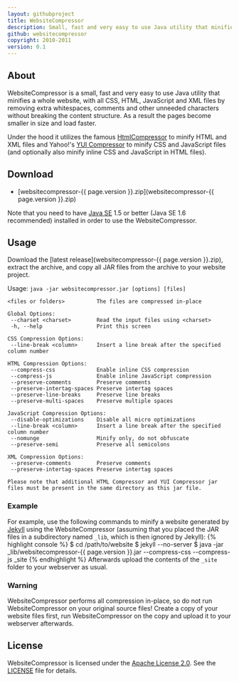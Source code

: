 ```yaml
---
layout: githubproject
title: WebsiteCompressor
description: Small, fast and very easy to use Java utility that minifies a whole website.
github: websitecompressor
copyright: 2010-2011
version: 0.1
---
```



## About

WebsiteCompressor is a small, fast and very easy to use Java utility that minifies a whole website, with all CSS, HTML, JavaScript and XML files by removing extra whitespaces, comments and other unneeded characters without breaking the content structure. As a result the pages become smaller in size and load faster.

Under the hood it utilizes the famous [HtmlCompressor](http://code.google.com/p/htmlcompressor/) to minify HTML and XML files and Yahoo!'s [YUI Compressor](http://developer.yahoo.com/yui/compressor/) to minify CSS and JavaScript files (and optionally also minify inline CSS and JavaScript in HTML files).


## Download

- [websitecompressor-{{ page.version }}.zip](websitecompressor-{{ page.version }}.zip)

Note that you need to have [Java SE](http://www.oracle.com/technetwork/java/javase/downloads/index.html) 1.5 or better (Java SE 1.6 recommended) installed in order to use the WebsiteCompressor.


## Usage

Download the [latest release](websitecompressor-{{ page.version }}.zip), extract the archive, and copy all JAR files from the archive to your website project.

Usage: `java -jar websitecompressor.jar [options] [files]`

    <files or folders>          The files are compressed in-place

    Global Options:
     --charset <charset>        Read the input files using <charset>
     -h, --help                 Print this screen

    CSS Compression Options:
     --line-break <column>      Insert a line break after the specified column number

    HTML Compression Options:
     --compress-css             Enable inline CSS compression
     --compress-js              Enable inline JavaScript compression
     --preserve-comments        Preserve comments
     --preserve-intertag-spaces Preserve intertag spaces
     --preserve-line-breaks     Preserve line breaks
     --preserve-multi-spaces    Preserve multiple spaces

    JavaScript Compression Options:
     --disable-optimizations    Disable all micro optimizations
     --line-break <column>      Insert a line break after the specified column number
     --nomunge                  Minify only, do not obfuscate
     --preserve-semi            Preserve all semicolons

    XML Compression Options:
     --preserve-comments        Preserve comments
     --preserve-intertag-spaces Preserve intertag spaces

    Please note that additional HTML Compressor and YUI Compressor jar
    files must be present in the same directory as this jar file.


### Example

For example, use the following commands to minify a website generated by [Jekyll](http://jekyllrb.com) using the WebsiteCompressor (assuming that you placed the JAR files in a subdirectory named `_lib`, which is then ignored by Jekyll):
{% highlight console %}
$ cd /path/to/website
$ jekyll --no-server
$ java -jar _lib/websitecompressor-{{ page.version }}.jar --compress-css --compress-js _site
{% endhighlight %}
Afterwards upload the contents of the `_site` folder to your webserver as usual.


### Warning

WebsiteCompressor performs all compression in-place, so do not run WebsiteCompressor on your original source files! Create a copy of your website files first, run WebsiteCompressor on the copy and upload it to your webserver afterwards.


## License

WebsiteCompressor is licensed under the [Apache License 2.0](http://www.apache.org/licenses/LICENSE-2.0). See the [LICENSE](http://github.com/bmeurer/websitecompressor/raw/master/LICENSE) file for details.

